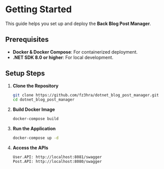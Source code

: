 # Getting Started

This guide helps you set up and deploy the **Back Blog Post Manager**.

## Prerequisites
- **Docker & Docker Compose**: For containerized deployment.
- **.NET SDK 8.0 or higher**: For local development.

## Setup Steps

1. **Clone the Repository**
   ```bash
   git clone https://github.com/fz3hra/dotnet_blog_post_manager.git
   cd dotnet_blog_post_manager
   ```

2. **Build Docker Image**
   ```bash
   docker-compose build
   ```

3. **Run the Application**
   ```bash
   docker-compose up -d
   ```

4. **Access the APIs**
   ```text
   User.API: http://localhost:8081/swagger
   Post.API: http://localhost:8080/swagger
   ```
